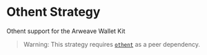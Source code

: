 # Othent Strategy

Othent support for the Arweave Wallet Kit

> Warning: This strategy requires [`othent`](https://npmjs.com/othent) as a peer dependency.
